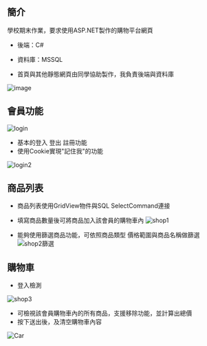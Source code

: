 ## 簡介

學校期末作業，要求使用ASP.NET製作的購物平台網頁

* 後端：C# 
* 資料庫：MSSQL

* 首頁與其他靜態網頁由同學協助製作，我負責後端與資料庫


![image](https://github.com/DMCDN/ASP.NET-Work/assets/128150279/55a879ae-a924-4882-9d46-c84e672c7a79)

  
## 會員功能

![login](https://github.com/DMCDN/ASP.NET-Work/assets/128150279/222fc4db-193b-49f4-a5f5-0cbf6643ec60)

- 基本的登入 登出 註冊功能
- 使用Cookie實現"記住我"的功能

![login2](https://github.com/DMCDN/ASP.NET-Work/assets/128150279/4c1cdfdd-3e1e-4b5a-82a0-152c925360a6)

## 商品列表

- 商品列表使用GridView物件與SQL SelectCommand連接
- 填寫商品數量後可將商品加入該會員的購物車內
![shop1](https://github.com/DMCDN/ASP.NET-Work/assets/128150279/e1ea63eb-8c92-43d5-b508-a4ebb9b74708)

- 能夠使用篩選商品功能，可依照商品類型 價格範圍與商品名稱做篩選
![shop2篩選](https://github.com/DMCDN/ASP.NET-Work/assets/128150279/d1c1ae71-044a-4ece-8842-5fa7df25ae56)

## 購物車

- 登入檢測
  
![shop3](https://github.com/DMCDN/ASP.NET-Work/assets/128150279/ae49d7ed-1f0c-42d0-8379-89d80442d1fc)

- 可檢視該會員購物車內的所有商品，支援移除功能，並計算出總價
- 按下送出後，及清空購物車內容

![Car](https://github.com/DMCDN/ASP.NET-Work/assets/128150279/f9fbe907-b8b8-41fd-b711-3df42e7044e3)



